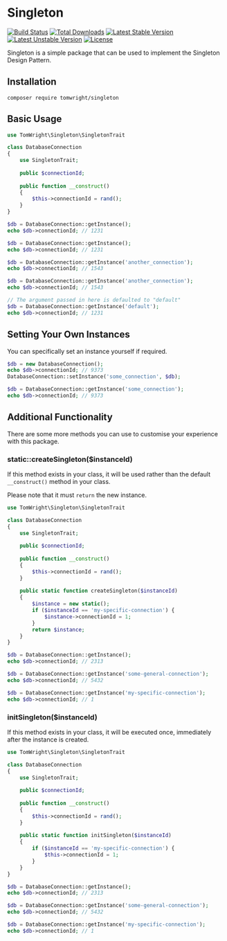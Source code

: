 # Singleton

[![Build Status](https://travis-ci.org/TomWright/Singleton.svg?branch=master)](https://travis-ci.org/TomWright/Singleton)
[![Total Downloads](https://poser.pugx.org/tomwright/singleton/d/total.svg)](https://packagist.org/packages/tomwright/singleton)
[![Latest Stable Version](https://poser.pugx.org/tomwright/singleton/v/stable.svg)](https://packagist.org/packages/tomwright/singleton)
[![Latest Unstable Version](https://poser.pugx.org/tomwright/singleton/v/unstable.svg)](https://packagist.org/packages/tomwright/singleton)
[![License](https://poser.pugx.org/tomwright/singleton/license.svg)](https://packagist.org/packages/tomwright/singleton)

Singleton is a simple package that can be used to implement the Singleton Design Pattern.

## Installation

```
composer require tomwright/singleton
```

## Basic Usage

```php
use TomWright\Singleton\SingletonTrait

class DatabaseConnection
{
    use SingletonTrait;
    
    public $connectionId;
    
    public function __construct()
    {
        $this->connectionId = rand();
    }
}

$db = DatabaseConnection::getInstance();
echo $db->connectionId; // 1231

$db = DatabaseConnection::getInstance();
echo $db->connectionId; // 1231

$db = DatabaseConnection::getInstance('another_connection');
echo $db->connectionId; // 1543

$db = DatabaseConnection::getInstance('another_connection');
echo $db->connectionId; // 1543

// The argument passed in here is defaulted to "default"
$db = DatabaseConnection::getInstance('default');
echo $db->connectionId; // 1231
```

## Setting Your Own Instances

You can specifically set an instance yourself if required.

```php
$db = new DatabaseConnection();
echo $db->connectionId; // 9373
DatabaseConnection::setInstance('some_connection', $db);

$db = DatabaseConnection::getInstance('some_connection');
echo $db->connectionId; // 9373
```

## Additional Functionality

There are some more methods you can use to customise your experience with this package.

### static::createSingleton($instanceId)

If this method exists in your class, it will be used rather than the default `__construct()` method in your class.

Please note that it must `return` the new instance.

```php
use TomWright\Singleton\SingletonTrait

class DatabaseConnection
{
    use SingletonTrait;
    
    public $connectionId;
    
    public function __construct()
    {
        $this->connectionId = rand();
    }
    
    public static function createSingleton($instanceId)
    {
        $instance = new static();
        if ($instanceId == 'my-specific-connection') {
            $instance->connectionId = 1;
        }
        return $instance;
    }
}

$db = DatabaseConnection::getInstance();
echo $db->connectionId; // 2313

$db = DatabaseConnection::getInstance('some-general-connection');
echo $db->connectionId; // 5432

$db = DatabaseConnection::getInstance('my-specific-connection');
echo $db->connectionId; // 1
```

### initSingleton($instanceId)

If this method exists in your class, it will be executed once, immediately after the instance is created.

```php
use TomWright\Singleton\SingletonTrait

class DatabaseConnection
{
    use SingletonTrait;
    
    public $connectionId;
    
    public function __construct()
    {
        $this->connectionId = rand();
    }
    
    public static function initSingleton($instanceId)
    {
        if ($instanceId == 'my-specific-connection') {
            $this->connectionId = 1;
        }
    }
}

$db = DatabaseConnection::getInstance();
echo $db->connectionId; // 2313

$db = DatabaseConnection::getInstance('some-general-connection');
echo $db->connectionId; // 5432

$db = DatabaseConnection::getInstance('my-specific-connection');
echo $db->connectionId; // 1
```
